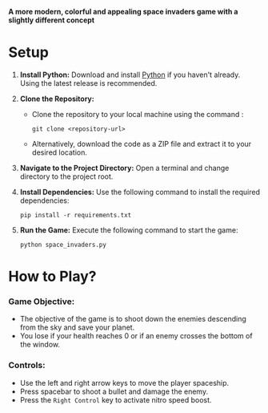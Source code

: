 **A more modern, colorful and appealing space invaders game with a slightly different concept**

# Setup

1. **Install Python:** Download and install [Python](https://www.python.org/downloads/) if you haven't already. Using the latest release is recommended.

2. **Clone the Repository:** 
    * Clone the repository to your local machine using the command :
        ```
        git clone <repository-url>
        ```
    * Alternatively, download the code as a ZIP file and extract it to your desired location.

3. **Navigate to the Project Directory:** Open a terminal and change directory to the project root.

4. **Install Dependencies:** Use the following command to install the required dependencies:
      ```
      pip install -r requirements.txt
      ```

5. **Run the Game:** Execute the following command to start the game:
    ```
    python space_invaders.py
    ```

# How to Play?
### Game Objective:
* The objective of the game is to shoot down the enemies descending from the sky and save your planet.
* You lose if your health reaches 0 or if an enemy crosses the bottom of the window.

### Controls:
* Use the left and right arrow keys to move the player spaceship.
* Press spacebar to shoot a bullet and damage the enemy.
* Press the `Right Control` key to activate nitro speed boost.